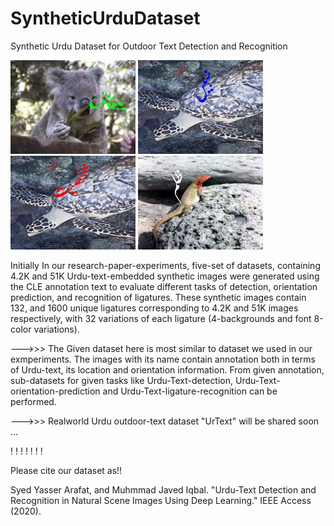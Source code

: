 # SyntheticUrduDataset
Synthetic Urdu Dataset for Outdoor Text Detection and Recognition

<p>
  <img src="SampleImages/21408.jpg" width=200>
<img src="SampleImages/25645.jpg" width=200>
<img src="SampleImages/13291.jpg" width=200>
<img src="SampleImages/10874.jpg" width=200>
</p>
Initially In our research-paper-experiments, five-set of datasets, containing 4.2K and 51K Urdu-text-embedded synthetic images were generated using the CLE annotation text to evaluate different tasks of detection, orientation prediction, and recognition of ligatures. These synthetic images contain 132, and 1600 unique ligatures corresponding to 4.2K and 51K images respectively, with 32 variations of each ligature (4-backgrounds and font 8-color variations). 

--->>> The Given dataset here is most similar to dataset we used in our exmperiments. The images with its name contain annotation both in terms of Urdu-text, its location and orientation information. From given annotation, sub-datasets for given tasks like Urdu-Text-detection, Urdu-Text-orientation-prediction and Urdu-Text-ligature-recognition can be performed.


--->>> Realworld Urdu outdoor-text dataset "UrText" will be shared soon ...


!
!
!
!
!
!
!

Please cite our dataset as!!

Syed Yasser Arafat, and Muhmmad Javed Iqbal. "Urdu-Text Detection and Recognition in Natural Scene Images Using Deep Learning." IEEE Access (2020).
